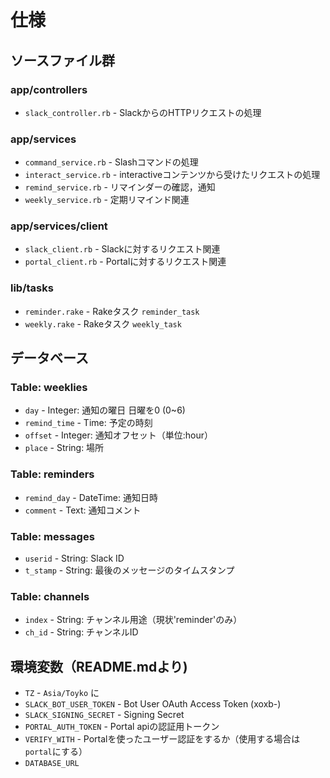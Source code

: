 # 仕様
## ソースファイル群
### app/controllers
* `slack_controller.rb` - SlackからのHTTPリクエストの処理

### app/services
* `command_service.rb` - Slashコマンドの処理
* `interact_service.rb` - interactiveコンテンツから受けたリクエストの処理
* `remind_service.rb` - リマインダーの確認，通知
* `weekly_service.rb` - 定期リマインド関連

### app/services/client
* `slack_client.rb` - Slackに対するリクエスト関連
* `portal_client.rb` - Portalに対するリクエスト関連

### lib/tasks
* `reminder.rake` - Rakeタスク `reminder_task`
* `weekly.rake` - Rakeタスク `weekly_task`

## データベース
### Table: weeklies
* `day` - Integer: 通知の曜日 日曜を0 (0~6)
* `remind_time` - Time: 予定の時刻
* `offset` - Integer: 通知オフセット（単位:hour）
* `place` - String: 場所

### Table: reminders
* `remind_day` - DateTime: 通知日時
* `comment` - Text: 通知コメント

### Table: messages
* `userid` - String: Slack ID
* `t_stamp` - String: 最後のメッセージのタイムスタンプ

### Table: channels
* `index` - String: チャンネル用途（現状'reminder'のみ）
* `ch_id` - String: チャンネルID

## 環境変数（README.mdより)
* `TZ` - `Asia/Toyko` に
* `SLACK_BOT_USER_TOKEN` - Bot User OAuth Access Token (xoxb-)
* `SLACK_SIGNING_SECRET` - Signing Secret
* `PORTAL_AUTH_TOKEN` - Portal apiの認証用トークン
* `VERIFY_WITH` - Portalを使ったユーザー認証をするか（使用する場合は`portal`にする）
* `DATABASE_URL`